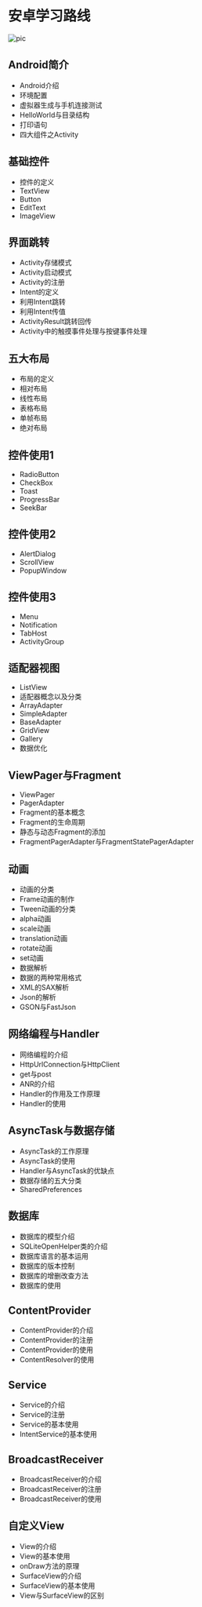 # 安卓学习路线
![pic](images/android_learning_lines.png)


## Android简介
- Android介绍
- 环境配置
- 虚拟器生成与手机连接测试
- HelloWorld与目录结构
- 打印语句
- 四大组件之Activity
## 基础控件
- 控件的定义
- TextView
- Button
- EditText
- ImageView
## 界面跳转
- Activity存储模式
- Activity启动模式
- Activity的注册
- Intent的定义
- 利用Intent跳转
- 利用Intent传值
- ActivityResult跳转回传
- Activity中的触摸事件处理与按键事件处理
## 五大布局
- 布局的定义
- 相对布局
- 线性布局
- 表格布局
- 单帧布局
- 绝对布局
## 控件使用1
- RadioButton
- CheckBox
- Toast
- ProgressBar
- SeekBar
## 控件使用2
- AlertDialog
- ScrollView
- PopupWindow
## 控件使用3
- Menu
- Notification
- TabHost
- ActivityGroup
## 适配器视图
- ListView
- 适配器概念以及分类
- ArrayAdapter
- SimpleAdapter
- BaseAdapter
- GridView
- Gallery
- 数据优化
## ViewPager与Fragment
- ViewPager
- PagerAdapter
- Fragment的基本概念
- Fragment的生命周期
- 静态与动态Fragment的添加
- FragmentPagerAdapter与FragmentStatePagerAdapter
## 动画
- 动画的分类
- Frame动画的制作
- Tween动画的分类
- alpha动画
- scale动画
- translation动画
- rotate动画
- set动画
- 数据解析
- 数据的两种常用格式
- XML的SAX解析
- Json的解析
- GSON与FastJson
## 网络编程与Handler
- 网络编程的介绍
- HttpUrlConnection与HttpClient
- get与post
- ANR的介绍
- Handler的作用及工作原理
- Handler的使用
## AsyncTask与数据存储
- AsyncTask的工作原理
- AsyncTask的使用
- Handler与AsyncTask的优缺点
- 数据存储的五大分类
- SharedPreferences
## 数据库
- 数据库的模型介绍
- SQLiteOpenHelper类的介绍
- 数据库语言的基本运用
- 数据库的版本控制
- 数据库的增删改查方法
- 数据库的使用
## ContentProvider
- ContentProvider的介绍
- ContentProvider的注册
- ContentProvider的使用
- ContentResolver的使用
## Service
- Service的介绍
- Service的注册
- Service的基本使用
- IntentService的基本使用
## BroadcastReceiver
- BroadcastReceiver的介绍
- BroadcastReceiver的注册
- BroadcastReceiver的使用
## 自定义View
- View的介绍
- View的基本使用
- onDraw方法的原理
- SurfaceView的介绍
- SurfaceView的基本使用
- View与SurfaceView的区别

